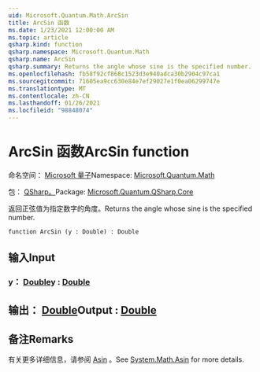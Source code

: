 ```yaml
---
uid: Microsoft.Quantum.Math.ArcSin
title: ArcSin 函数
ms.date: 1/23/2021 12:00:00 AM
ms.topic: article
qsharp.kind: function
qsharp.namespace: Microsoft.Quantum.Math
qsharp.name: ArcSin
qsharp.summary: Returns the angle whose sine is the specified number.
ms.openlocfilehash: fb58f92cf868c1523d3e940adca30b2904c97ca1
ms.sourcegitcommit: 71605ea9cc630e84e7ef29027e1f0ea06299747e
ms.translationtype: MT
ms.contentlocale: zh-CN
ms.lasthandoff: 01/26/2021
ms.locfileid: "98848074"
---
```

# <a name="arcsin-function"></a><span data-ttu-id="011ba-102">ArcSin 函数</span><span class="sxs-lookup"><span data-stu-id="011ba-102">ArcSin function</span></span>

<span data-ttu-id="011ba-103">命名空间： [Microsoft 量子](xref:Microsoft.Quantum.Math)</span><span class="sxs-lookup"><span data-stu-id="011ba-103">Namespace: [Microsoft.Quantum.Math](xref:Microsoft.Quantum.Math)</span></span>

<span data-ttu-id="011ba-104">包： [QSharp。](https://nuget.org/packages/Microsoft.Quantum.QSharp.Core)</span><span class="sxs-lookup"><span data-stu-id="011ba-104">Package: [Microsoft.Quantum.QSharp.Core](https://nuget.org/packages/Microsoft.Quantum.QSharp.Core)</span></span>


<span data-ttu-id="011ba-105">返回正弦值为指定数字的角度。</span><span class="sxs-lookup"><span data-stu-id="011ba-105">Returns the angle whose sine is the specified number.</span></span>

```qsharp
function ArcSin (y : Double) : Double
```


## <a name="input"></a><span data-ttu-id="011ba-106">输入</span><span class="sxs-lookup"><span data-stu-id="011ba-106">Input</span></span>

### <a name="y--double"></a><span data-ttu-id="011ba-107">y： [Double](xref:microsoft.quantum.lang-ref.double)</span><span class="sxs-lookup"><span data-stu-id="011ba-107">y : [Double](xref:microsoft.quantum.lang-ref.double)</span></span>





## <a name="output--double"></a><span data-ttu-id="011ba-108">输出： [Double](xref:microsoft.quantum.lang-ref.double)</span><span class="sxs-lookup"><span data-stu-id="011ba-108">Output : [Double](xref:microsoft.quantum.lang-ref.double)</span></span>



## <a name="remarks"></a><span data-ttu-id="011ba-109">备注</span><span class="sxs-lookup"><span data-stu-id="011ba-109">Remarks</span></span>

<span data-ttu-id="011ba-110">有关更多详细信息，请参阅 [Asin](https://docs.microsoft.com/dotnet/api/system.math.asin) 。</span><span class="sxs-lookup"><span data-stu-id="011ba-110">See [System.Math.Asin](https://docs.microsoft.com/dotnet/api/system.math.asin) for more details.</span></span>